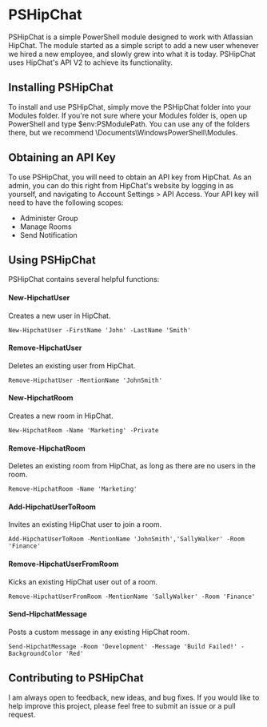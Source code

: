 # PSHipChat

PSHipChat is a simple PowerShell module designed to work with Atlassian HipChat. The module started as a simple script to add a new user whenever we hired a new employee, and slowly grew into what it is today. PSHipChat uses HipChat's API V2 to achieve its functionality.

## Installing PSHipChat
To install and use PSHipChat, simply move the PSHipChat folder into your Modules folder. If you're not sure where your Modules folder is, open up PowerShell and type $env:PSModulePath. You can use any of the folders there, but we recommend \Documents\WindowsPowerShell\Modules.

## Obtaining an API Key

To use PSHipChat, you will need to obtain an API key from HipChat. As an admin, you can do this right from HipChat's website by logging in as yourself, and navigating to Account Settings > API Access. Your API key will need to have the following scopes:
- Administer Group
- Manage Rooms
- Send Notification

## Using PSHipChat

PSHipChat contains several helpful functions:

#### New-HipchatUser
Creates a new user in HipChat.
```
New-HipchatUser -FirstName 'John' -LastName 'Smith'
```

#### Remove-HipchatUser
Deletes an existing user from HipChat.
```
Remove-HipchatUser -MentionName 'JohnSmith'
```

#### New-HipchatRoom
Creates a new room in HipChat.
```
New-HipchatRoom -Name 'Marketing' -Private
```

#### Remove-HipchatRoom
Deletes an existing room from HipChat, as long as there are no users in the room.
```
Remove-HipchatRoom -Name 'Marketing'
```

#### Add-HipchatUserToRoom
Invites an existing HipChat user to join a room.
```
Add-HipchatUserToRoom -MentionName 'JohnSmith','SallyWalker' -Room 'Finance'
```

#### Remove-HipchatUserFromRoom
Kicks an existing HipChat user out of a room.
```
Remove-HipchatUserFromRoom -MentionName 'SallyWalker' -Room 'Finance'
```

#### Send-HipchatMessage
Posts a custom message in any existing HipChat room.
```
Send-HipchatMessage -Room 'Development' -Message 'Build Failed!' -BackgroundColor 'Red'
```

## Contributing to PSHipChat
I am always open to feedback, new ideas, and bug fixes. If you would like to help improve this project, please feel free to submit an issue or a pull request.